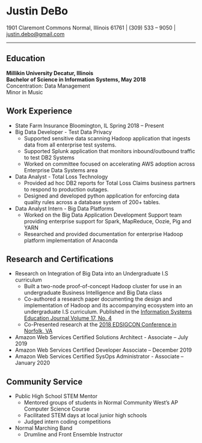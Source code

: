 # Justin DeBo
1901 Claremont Commons Normal, Illinois 61761 | (309) 533 – 9050 | justin.debo@gmail.com
_________________________________

## Education
**Millikin University Decatur, Illinois  
Bachelor of Science in Information Systems, May 2018**  
Concentration: Data Management  
Minor in Music  

## Work Experience
* State Farm Insurance Bloomington, IL Spring 2018 – Present
* Big Data Developer - Test Data Privacy
  * Supported sensitive data scanning Hadoop application that ingests data from all enterprise test systems.
  * Supported Splunk application that monitors inbound/outbound traffic to test DB2 Systems
  * Worked on committee focused on accelerating AWS adoption across Enterprise Data Systems area
* Data Analyst - Total Loss Technology
  * Provided ad hoc DB2 reports for Total Loss Claims business partners to respond to production outages.
  * Designed and developed python application for enforcing data quality rules across a database system of 200+ tables.
* Data Analyst Intern - Big Data Platforms
  * Worked on the Big Data Application Development Support team providing enterprise support for Spark, MapReduce, Oozie, Pig and YARN
  * Researched and provided documentation for enterprise Hadoop platform implementation of Anaconda

## Research and Certifications
* Research on Integration of Big Data into an Undergraduate I.S curriculum
  * Built a two-node proof-of-concept Hadoop cluster for use in an undergraduate Business Intelligence and Big Data class
  * Co-authored a research paper documenting the design and implementation of Hadoop and its
  accompanying ecosystem into an undergraduate I.S curriculum. Published in the [Information Systems
  Education Journal Volume 17, No. 4](http://isedj.org/2019-17/n4/ISEDJv17n4p42.pdf)
  * Co-Presented research at the [2018 EDSIGCON Conference in Norfolk, VA](http://proc.iscap.info/2018/)
* Amazon Web Services Certified Solutions Architect - Associate – July 2019
* Amazon Web Services Certified Developer Associate – December 2019
* Amazon Web Services Certified  SysOps Administrator - Associate – January 2020

## Community Service
* Public High School STEM Mentor
  * Mentored groups of students in Normal Community West’s AP Computer Science Course
  * Facilitated STEM days at local junior high schools
  * Judged intern coding competitions
* Normal Marching Band
  * Drumline and Front Ensemble Instructor
